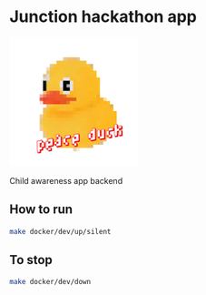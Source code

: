 # Junction hackathon app

<img src="/logo.png" alt="Peace Duck" title="Peace Duck" width="45%" />

Child awareness app backend

## How to run

```bash
make docker/dev/up/silent
```

## To stop

```bash
make docker/dev/down
```